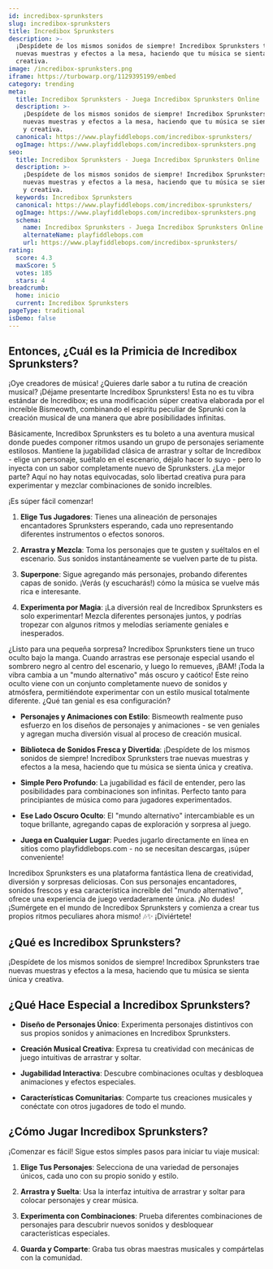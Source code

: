 ```yaml
---
id: incredibox-sprunksters
slug: incredibox-sprunksters
title: Incredibox Sprunksters
description: >-
  ¡Despídete de los mismos sonidos de siempre! Incredibox Sprunksters trae
  nuevas muestras y efectos a la mesa, haciendo que tu música se sienta única y
  creativa.
image: /incredibox-sprunksters.png
iframe: https://turbowarp.org/1129395199/embed
category: trending
meta:
  title: Incredibox Sprunksters - Juega Incredibox Sprunksters Online
  description: >-
    ¡Despídete de los mismos sonidos de siempre! Incredibox Sprunksters trae
    nuevas muestras y efectos a la mesa, haciendo que tu música se sienta única
    y creativa.
  canonical: https://www.playfiddlebops.com/incredibox-sprunksters/
  ogImage: https://www.playfiddlebops.com/incredibox-sprunksters.png
seo:
  title: Incredibox Sprunksters - Juega Incredibox Sprunksters Online
  description: >-
    ¡Despídete de los mismos sonidos de siempre! Incredibox Sprunksters trae
    nuevas muestras y efectos a la mesa, haciendo que tu música se sienta única
    y creativa.
  keywords: Incredibox Sprunksters
  canonical: https://www.playfiddlebops.com/incredibox-sprunksters/
  ogImage: https://www.playfiddlebops.com/incredibox-sprunksters.png
  schema:
    name: Incredibox Sprunksters - Juega Incredibox Sprunksters Online
    alternateName: playfiddlebops.com
    url: https://www.playfiddlebops.com/incredibox-sprunksters/
rating:
  score: 4.3
  maxScore: 5
  votes: 185
  stars: 4
breadcrumb:
  home: inicio
  current: Incredibox Sprunksters
pageType: traditional
isDemo: false
---
```


## Entonces, ¿Cuál es la Primicia de Incredibox Sprunksters?

¡Oye creadores de música! ¿Quieres darle sabor a tu rutina de creación musical? ¡Déjame presentarte Incredibox Sprunksters! Esta no es tu vibra estándar de Incredibox; es una modificación súper creativa elaborada por el increíble Bismeowth, combinando el espíritu peculiar de Sprunki con la creación musical de una manera que abre posibilidades infinitas.

Básicamente, Incredibox Sprunksters es tu boleto a una aventura musical donde puedes componer ritmos usando un grupo de personajes seriamente estilosos. Mantiene la jugabilidad clásica de arrastrar y soltar de Incredibox - elige un personaje, suéltalo en el escenario, déjalo hacer lo suyo - pero lo inyecta con un sabor completamente nuevo de Sprunksters. ¿La mejor parte? Aquí no hay notas equivocadas, solo libertad creativa pura para experimentar y mezclar combinaciones de sonido increíbles.

¡Es súper fácil comenzar!

1. **Elige Tus Jugadores**: Tienes una alineación de personajes encantadores Sprunksters esperando, cada uno representando diferentes instrumentos o efectos sonoros.

1. **Arrastra y Mezcla**: Toma los personajes que te gusten y suéltalos en el escenario. Sus sonidos instantáneamente se vuelven parte de tu pista.

1. **Superpone**: Sigue agregando más personajes, probando diferentes capas de sonido. ¡Verás (y escucharás!) cómo la música se vuelve más rica e interesante.

1. **Experimenta por Magia**: ¡La diversión real de Incredibox Sprunksters es solo experimentar! Mezcla diferentes personajes juntos, y podrías tropezar con algunos ritmos y melodías seriamente geniales e inesperados.

¿Listo para una pequeña sorpresa? Incredibox Sprunksters tiene un truco oculto bajo la manga. Cuando arrastras ese personaje especial usando el sombrero negro al centro del escenario, y luego lo remueves, ¡BAM! ¡Toda la vibra cambia a un "mundo alternativo" más oscuro y caótico! Este reino oculto viene con un conjunto completamente nuevo de sonidos y atmósfera, permitiéndote experimentar con un estilo musical totalmente diferente. ¿Qué tan genial es esa configuración?

- **Personajes y Animaciones con Estilo**: Bismeowth realmente puso esfuerzo en los diseños de personajes y animaciones - se ven geniales y agregan mucha diversión visual al proceso de creación musical.

- **Biblioteca de Sonidos Fresca y Divertida**: ¡Despídete de los mismos sonidos de siempre! Incredibox Sprunksters trae nuevas muestras y efectos a la mesa, haciendo que tu música se sienta única y creativa.

- **Simple Pero Profundo**: La jugabilidad es fácil de entender, pero las posibilidades para combinaciones son infinitas. Perfecto tanto para principiantes de música como para jugadores experimentados.

- **Ese Lado Oscuro Oculto**: El "mundo alternativo" intercambiable es un toque brillante, agregando capas de exploración y sorpresa al juego.

- **Juega en Cualquier Lugar**: Puedes jugarlo directamente en línea en sitios como playfiddlebops.com - no se necesitan descargas, ¡súper conveniente!

Incredibox Sprunksters es una plataforma fantástica llena de creatividad, diversión y sorpresas deliciosas. Con sus personajes encantadores, sonidos frescos y esa característica increíble del "mundo alternativo", ofrece una experiencia de juego verdaderamente única. ¡No dudes! ¡Sumérgete en el mundo de Incredibox Sprunksters y comienza a crear tus propios ritmos peculiares ahora mismo! 🎶✨ ¡Diviértete!

## ¿Qué es Incredibox Sprunksters?

¡Despídete de los mismos sonidos de siempre! Incredibox Sprunksters trae nuevas muestras y efectos a la mesa, haciendo que tu música se sienta única y creativa.

## ¿Qué Hace Especial a Incredibox Sprunksters?

- **Diseño de Personajes Único**: Experimenta personajes distintivos con sus propios sonidos y animaciones en Incredibox Sprunksters.

- **Creación Musical Creativa**: Expresa tu creatividad con mecánicas de juego intuitivas de arrastrar y soltar.

- **Jugabilidad Interactiva**: Descubre combinaciones ocultas y desbloquea animaciones y efectos especiales.

- **Características Comunitarias**: Comparte tus creaciones musicales y conéctate con otros jugadores de todo el mundo.

## ¿Cómo Jugar Incredibox Sprunksters?

¡Comenzar es fácil! Sigue estos simples pasos para iniciar tu viaje musical:

1. **Elige Tus Personajes**: Selecciona de una variedad de personajes únicos, cada uno con su propio sonido y estilo.

1. **Arrastra y Suelta**: Usa la interfaz intuitiva de arrastrar y soltar para colocar personajes y crear música.

1. **Experimenta con Combinaciones**: Prueba diferentes combinaciones de personajes para descubrir nuevos sonidos y desbloquear características especiales.

1. **Guarda y Comparte**: Graba tus obras maestras musicales y compártelas con la comunidad.